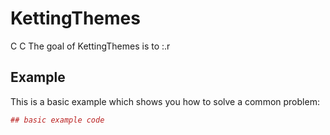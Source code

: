 # KettingThemes


C
C
The goal of KettingThemes is to :.r

## Example

This is a basic example which shows you how to solve a common problem:

``` r
## basic example code
```

